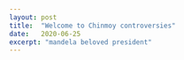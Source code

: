 ```yaml
---
layout: post
title:  "Welcome to Chinmoy controversies"
date:   2020-06-25
excerpt: "mandela beloved president"
---
```

